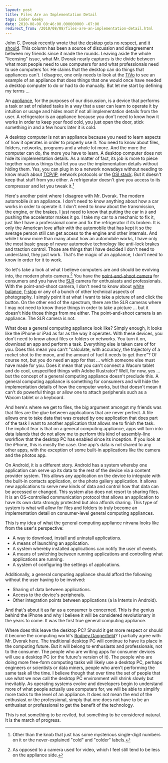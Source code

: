 ```yaml
---
layout: post
title: Files Are an Implementation Detail
tags: Coder Geeky
date: 2010-08-08 08:46:00.000000000 -07:00
redirect_from: /2010/08/08/files-are-an-implementation-detail.html
---
```


John C. Dvorak recently wrote that [the desktop gets no respect, and it should](http://www.pcmag.com/article2/0,2817,2367202,00.asp).  This column has been a source of discussion and disagreement between my friends since it made the rounds.  Leaving aside the whole "licensing" issue, what Mr. Dvorak nearly captures is the divide between what most people need to use computers for and what professionals need to use computers for.  He claims that the desktop can do things that appliances can't.  I disagree, one only needs to look at the [TiVo](http://en.wikipedia.org/wiki/TiVo) to see an example of an appliance that does things that one would once have needed a desktop computer to do or had to do manually.  But let me start by defining my terms ...

An [appliance](http://en.wikipedia.org/wiki/appliance), for the purposes of our discussion, is a device that performs a task or set of related tasks in a way that a user can learn to operate it by intuition or usage and hides most if not all implementation details from the user.  A refrigerator is an appliance because you don't need to know how it works in order to keep your food cold, you just open the door, stick something in and a few hours later it is cold.

A desktop computer is not an appliance because you need to learn aspects of how it operates in order to properly use it.  You need to know about files, folders, networks, programs and a whole lot more.  And the more the computer can do, the more you have to learn.  A desktop computer does not hide its implementation details.  As a matter of fact, its job is more to piece together various things that let you use the implementation details without hiding them.  Yes, you can plug in to a network nowadays without needing to know much about [TCP/IP](http://en.wikipedia.org/wiki/Tcp/ip), network protocols or the [OSI stack](http://en.wikipedia.org/wiki/OSI_stack).  But it doesn't keep that stuff from you either.  A refrigerator doesn't give you access to its compressor and let you tweak it.[^compressor]

Here's another point where I disagree with Mr. Dvorak.  The modern automobile *is* an appliance.  I don't need to know anything about how a car works in order to operate it.  I don't need to know about the transmission, the engine, or the brakes.  I just need to know that putting the car in `D` and pushing the accelerator makes it go.  I take my car to a mechanic to fix it, just like I have a professional come and fix the refrigerator if its broken.  It is only the American love affair with the automobile that has kept it so the average person still can get access to the engine and other internals.  And while I know more than many about how an automobile works, I have only the most basic grasp of newer automotive technology like anti-lock brakes and traction control.  Those are things that I have decided I don't need to understand, they just work.  That's the magic of an appliance, I don't need to know in order for it to work.

So let's take a look at what I believe computers are and should be evolving into, the modern photo camera.[^photo-vs-video]  You have the [point-and-shoot camera](http://en.wikipedia.org/wiki/Point-and-shoot_camera) for consumers and you have the [SLR](http://en.wikipedia.org/wiki/Single-lens_reflex_camera) camera for enthusiasts and professionals.  With the point-and-shoot camera, I don't need to know about [white balance](http://en.wikipedia.org/wiki/White_balance), [f-stop](http://en.wikipedia.org/wiki/F-stop) or any of a bunch of other technical aspects of photography.  I simply point it at what I want to take a picture of and click the button.  On the other end of the spectrum, there are the SLR cameras where I may not need to know those things in order to take a picture ... but it doesn't hide those things from me either.  The point-and-shoot camera is an appliance.  The SLR camera is not.

What does a general computing appliance look like?  Simply enough, it looks like the iPhone or iPad as far as the way it operates.  With these devices, you don't need to know about files or folders or networks.  You turn it on, download an app and perform a task.  Everything else is taken care of for you.  Does this mean you can't "calculate, with accuracy, the trajectory of a rocket shot to the moon, and the amount of fuel it needs to get there"?  Of course not, but you do need an app for that ... which someone else must have made for you.  Does it mean that you can't connect a Wacom tablet and do cool, unspecified things with Adobe Illustrator?  Well, for now, yes ... but the concept of a general computing appliance doesn't preclude this.  A general computing appliance is something for consumers and will hide the implementation details of how the computer works, but that doesn't mean it can't do powerful things or allow one to attach peripherals such as a Wacom tablet or a keyboard.

And here's where we get to files, the big argument amongst my friends was that files are the glue between applications that are never perfect.  A file allows one to take data that was created by one application that does part of the task I want to another application that allows me to finish the task.  The implicit fear is that on a general computing appliance, apps will turn into data islands that do not allow me to perform this kind of assembly-line workflow that the desktop PC has enabled since its inception.  If you look at the iPhone, this is mostly the case.  One app's data is not shared to any other apps, with the exception of some built-in applications like the camera and the photos app.

On Android, it is a different story.  Android has a system whereby one application can serve up its data to the rest of the device via a content provider system.  This allows any application on the device to integrate with the built-in contacts application, or the photo gallery application.  It allows new applications to serve new kinds of data and control how that data can be accessed or changed.  This system also does not resort to sharing files.  It is an OS-controlled communication protocol that allows an application to have its own data strongly protected but also affords sharing.  This type of system is what will allow for files and folders to truly become an implementation detail on consumer-level general computing appliances.

This is my idea of what the general computing appliance nirvana looks like from the user's perspective:

* A way to download, install and uninstall applications.
* A means of launching an application.
* A system whereby installed applications can notify the user of events.
* A means of switching between running applications and controlling what applications are running.
* A system of configuring the settings of applications.

Additionally, a general computing appliance should afford the following without the user having to be involved:

* Sharing of data between applications.
* Access to the device's peripherals.
* Other integration points between applications (a la Intents in Android).

And that's about it as far as a consumer is concerned.  This is the genius behind the iPhone and why I believe it will be considered revolutionary in the years to come.  It was the first true general computing appliance.

Where does this leave the desktop PC?  Should it get more respect or should it become the computing world's [Rodney Dangerfield](http://en.wikipedia.org/wiki/Rodney_Dangerfield)?  I partially agree with Mr. Dvorak here.  The traditional desktop PC will continue to have its place in the computing future.  But it will belong to enthusiasts and professionals, not to the consumer.  The people who are writing apps for consumer devices will use a desktop PC (or the future's version of it).  The people who are doing more free-form computing tasks will likely use a desktop PC, perhaps engineers or scientists or data miners, people who aren't performing the same task all the time.  I believe though that over time the set of people that use what we now call the desktop PC environment will shrink slowly but inevitably.  As operating systems evolve and developers begin to understand more of what people actually use computers for, we will be able to simplify more tasks to the level of an appliance.  It does not mean the end of the enthusiast or the professional, simply that one does not have to be an enthusiast or professional to get the benefit of the technology.

This is not something to be reviled, but something to be considered natural.  It is the march of progress.

[^compressor]: Other than the knob that just has some mysterious single-digit numbers on it or the never-explained "cold" and "colder" labels.
[^photo-vs-video]: As opposed to a camera used for video, which I feel still tend to be less on the appliance side.
